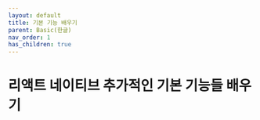 ```yaml
---
layout: default
title: 기본 기능 배우기
parent: Basic(한글)
nav_order: 1
has_children: true
---
```


# 리액트 네이티브 추가적인 기본 기능들 배우기

